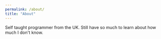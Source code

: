 ```yaml
---
permalink: /about/
title: "About"
---
```


Self taught programmer from the UK.
Still have so much to learn about how much I don't know.
